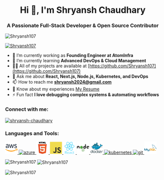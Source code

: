 <h1 align="center">Hi 👋, I'm Shryansh Chaudhary</h1>
<h3 align="center">A Passionate Full-Stack Developer & Open Source Contributor</h3>

<p align="left"> <img src="https://komarev.com/ghpvc/?username=Shryansh107&label=Profile%20views&color=0e75b6&style=flat" alt="Shryansh107" /> </p>

<p align="left"> <a href="https://github.com/ryo-ma/github-profile-trophy"><img src="https://github-profile-trophy.vercel.app/?username=Shryansh107&theme=onedark" alt="Shryansh107" /></a> </p>

- 🔭 I’m currently working as **Founding Engineer at AtomInfra**  
- 🌱 I’m currently learning **Advanced DevOps & Cloud Management**  
- 👨‍💻 All of my projects are available at [https://github.com/Shryansh107](https://github.com/Shryansh107)  
- 💬 Ask me about **React, Next.js, Node.js, Kubernetes, and DevOps**  
- 📫 How to reach me **shryansh2024@gmail.com**  
- 📄 Know about my experiences [My Resume](https://drive.google.com/file/d/1Ka-sZKUb0qMCkHoX098esYbFQByaxXBg/view)  
- ⚡ Fun fact **I love debugging complex systems & automating workflows**  

<h3 align="left">Connect with me:</h3>
<p align="left">
<a href="https://linkedin.com/in/shryansh-chaudhary" target="blank"><img align="center" src="https://raw.githubusercontent.com/rahuldkjain/github-profile-readme-generator/master/src/images/icons/Social/linked-in-alt.svg" alt="shryansh-chaudhary" height="30" width="40" /></a>
</p>

<h3 align="left">Languages and Tools:</h3>
<p align="left"> 
  <a href="https://aws.amazon.com" target="_blank" rel="noreferrer"> 
    <img src="https://raw.githubusercontent.com/devicons/devicon/master/icons/amazonwebservices/amazonwebservices-original-wordmark.svg" alt="aws" width="40" height="40"/> 
  </a> 
  <a href="https://azure.microsoft.com/en-in/" target="_blank" rel="noreferrer"> 
    <img src="https://www.vectorlogo.zone/logos/microsoft_azure/microsoft_azure-icon.svg" alt="azure" width="40" height="40"/> 
  </a> 
  <a href="https://www.w3.org/html/" target="_blank" rel="noreferrer"> 
    <img src="https://raw.githubusercontent.com/devicons/devicon/master/icons/html5/html5-original-wordmark.svg" alt="html5" width="40" height="40"/> 
  </a>
  <a href="https://www.javascript.com/" target="_blank" rel="noreferrer"> 
    <img src="https://raw.githubusercontent.com/devicons/devicon/master/icons/javascript/javascript-original.svg" alt="javascript" width="40" height="40"/> 
  </a>
  <a href="https://reactjs.org/" target="_blank" rel="noreferrer"> 
    <img src="https://raw.githubusercontent.com/devicons/devicon/master/icons/react/react-original-wordmark.svg" alt="react" width="40" height="40"/> 
  </a>
  <a href="https://nodejs.org" target="_blank" rel="noreferrer"> 
    <img src="https://raw.githubusercontent.com/devicons/devicon/master/icons/nodejs/nodejs-original-wordmark.svg" alt="nodejs" width="40" height="40"/> 
  </a>
  <a href="https://www.docker.com/" target="_blank" rel="noreferrer"> 
    <img src="https://raw.githubusercontent.com/devicons/devicon/master/icons/docker/docker-original-wordmark.svg" alt="docker" width="40" height="40"/> 
  </a> 
  <a href="https://kubernetes.io" target="_blank" rel="noreferrer"> 
    <img src="https://www.vectorlogo.zone/logos/kubernetes/kubernetes-icon.svg" alt="kubernetes" width="40" height="40"/> 
  </a> 
  <a href="https://git-scm.com/" target="_blank" rel="noreferrer"> 
    <img src="https://www.vectorlogo.zone/logos/git-scm/git-scm-icon.svg" alt="git" width="40" height="40"/> 
  </a> 
  <a href="https://www.mysql.com/" target="_blank" rel="noreferrer"> 
    <img src="https://raw.githubusercontent.com/devicons/devicon/master/icons/mysql/mysql-original-wordmark.svg" alt="mysql" width="40" height="40"/> 
  </a> 
</p>

<p><img align="left" src="https://github-readme-stats.vercel.app/api/top-langs?username=Shryansh107&show_icons=true&locale=en&layout=compact" alt="Shryansh107" /></p>

<p>&nbsp;<img align="center" src="https://github-readme-stats.vercel.app/api?username=Shryansh107&show_icons=true&locale=en" alt="Shryansh107" /></p>

<p><img align="center" src="https://github-readme-streak-stats.herokuapp.com/?user=Shryansh107&" alt="Shryansh107" /></p>
